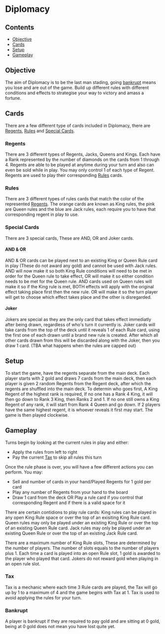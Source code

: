 # Diplomacy

## Contents
- [Objective](#objective)
- [Cards](#cards)
- [Setup](#setup)
- [Gameplay](#gameplay)

## Objective

The aim of Diplomacy is to be the last man stading, going [bankrupt](#bankrupt) means you lose and are out of the game. Build up different rules with different conditions and effects to strategise your way to victory and amass a fortune.

## Cards

There are a few different type of cards included in Diplomacy, there are [Regents](#regents), [Rules](#rules) and [Special Cards](#special-cards).

### Regents

There are 3 different types of Regents, Jacks, Queens and Kings. Each have a Rank represented by the number of diamonds on the cards from 1 through 4.
Regents are able to be played at anytime during your turn and also can even be sold while in play. You may only control 1 of each type of Regent.
Regents are used to play their corresponding [Rules](#rules) cards.

### Rules

There are 3 different types of rules cards that match the color of the represented [Regents](#regents). The orange cards are known as King rules, the pink are Queen rules and the blue are Jack rules, each require you to have that corresponding regent in play to use.

### Special Cards

There are 3 special cards, These are AND, OR and Joker cards.

#### AND & OR

AND & OR cards can be played next to an existing King or Queen Rule card in play (These do not award any gold) and cannot be used with Jack rules.
AND will now make it so both King Rule conditions will need to be met in order for the Queen rule to take effect, OR will make it so either condition needs to be met for the Queen rule.
AND cards used on Queen rules will make it so if the King rule is met, BOTH effects will apply with the original effect taking place first then the new rule. OR will make it so the turn player will get to choose which effect takes place and the other is disregarded.

#### Joker

Jokers are special as they are the only card that takes effect immediatly after being drawn, regardless of who's turn it currently is. Joker cards will take cards from the top of the deck until it reveals 1 of each Rule card, using the first one of each drawn until a brand new rule is created. After which all other cards drawn from this will be discarded along with the Joker, then you draw 1 card. (TBA what happens when the rules are capped out)

## Setup

To start the game, have the regents separate from the main deck. Each player starts with 2 gold and draws 7 cards from the main deck, then each player is given 2 random Regents from the Regent deck, after which the regents are shuffled into the main deck.
To determin who goes first, A King Regent of the highest rank is required, If no one has a Rank 4 King, it will then go down to Rank 3 King, then Ranks 2 and 1. If no one still owns a King Regent of any rank, it will start from Rank 4 Queen and go down. If 2 players have the same highest regent, it is whoever reveals it first may start. The game is then played clockwise.

## Gameplay

Turns begin by looking at the current rules in play and either:
- Apply the rules from left to right
- Pay the current [Tax](#tax) to skip all rules this turn

Once the rule phase is over, you will have a few different actions you can perform. You may:
- Sell and number of cards in your hand/Played Regents for 1 gold per card
- Play any number of Regents from your hand to the board
- Draw 1 card from the deck OR Play a rule card if you control that corresponding Regent and if there is a valid space for it

There are certain contidions to play rule cards:
King rules can be played in any open King Rule space or over the top of an exisiting King Rule card.
Queen rules may only be played under an existing King Rule or over the top of an existing Queen Rule card.
Jack rules may only be played under an existing Queen Rule or over the top of an existing Jack Rule card.

There are a maximum number of King Rule slots, These are determined by the number of players. The number of slots equals to the number of players plus 1.
Each time a card is played into an open Rule slot, 1 gold is awarded to the player who played that card. Jokers do not reward gold when playing in an open rule slot.

### Tax

Tax is a mechanic where each time 3 Rule cards are played, the Tax will go up by 1 to a maximum of 4 and the game begins with Tax at 1. Tax is used to avoid applying the rules for your turn.

### Bankrupt

A player is bankrupt if they are required to pay gold and are sitting at 0 gold, being at 0 gold does not mean you have lost quite yet.